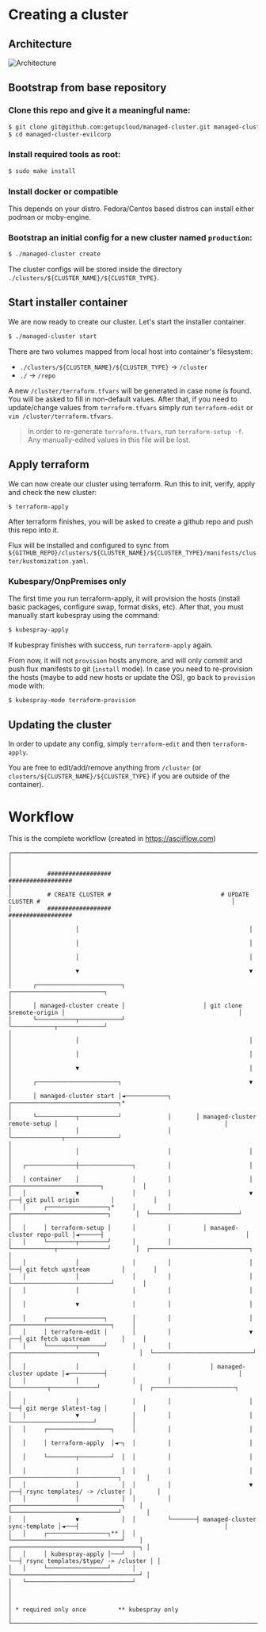 # Creating a cluster

## Architecture

![Architecture](./docs/architecture.png)

## Bootstrap from base repository

### Clone this repo and give it a meaningful name:

```sh
$ git clone git@github.com:getupcloud/managed-cluster.git managed-cluster-evilcorp
$ cd managed-cluster-evilcorp
```

### Install required tools as root:

```sh
$ sudo make install
```

### Install docker or compatible

This depends on your distro. Fedora/Centos based distros can install either podman or moby-engine.


### Bootstrap an initial config for a new cluster named `production`:

```sh
$ ./managed-cluster create
```

The cluster configs will be stored inside the directory `./clusters/${CLUSTER_NAME}/${CLUSTER_TYPE}`.

## Start installer container

We are now ready to create our cluster. Let's start the installer container.

```sh
$ ./managed-cluster start
```

There are two volumes mapped from local host into container's filesystem:

- `./clusters/${CLUSTER_NAME}/${CLUSTER_TYPE}` -> `/cluster`
- `./` -> `/repo`

A new `/cluster/terraform.tfvars` will be generated in case none is found.
You will be asked to fill in non-default values. After that, if you need to update/change values from `terraform.tfvars` simply run `terraform-edit`
or `vim /cluster/terraform.tfvars`.

> In order to re-generate `terraform.tfvars`, run `terraform-setup -f`.
> Any manually-edited values in this file will be lost.

## Apply terraform

We can now create our cluster using terraform. Run this to init, verify, apply and check the new cluster:

```
$ terraform-apply
```

After terraform finishes, you will be asked to create a github repo and push this repo into it.

Flux will be installed and configured to sync from `${GITHUB_REPO}/clusters/${CLUSTER_NAME}/${CLUSTER_TYPE}/manifests/cluster/kustomization.yaml`.

### Kubespary/OnpPremises only

The first time you run terraform-apply, it will provision the hosts (install basic packages, configure swap, format disks, etc).
After that, you must manually start kubespray using the command:

```sh
$ kubespray-apply
```

If kubespray finishes with success, run `terraform-apply` again.

From now, it will not `provision` hosts anymore, and will only commit and push flux manifests to git (`install` mode).
In case you need to re-provision the hosts (maybe to add new hosts or update the OS), go back to `provision` mode with:

```sh
$ kubespray-mode terraform-provision
```

## Updating the cluster

In order to update any config, simply `terraform-edit` and then `terraform-apply`.

You are free to edit/add/remove anything from `/cluster` (or `clusters/${CLUSTER_NAME}/${CLUSTER_TYPE}` if you are outside of the container).

# Workflow

This is the complete workflow (created in https://asciiflow.com)

```
┌───────────────────────────────────────────────────────────────────────────────────────────────────────────────────────────────────┐
│                                                                                                                                   │
│          ##################                               ##################                                                      │
│          # CREATE CLUSTER #                               # UPDATE CLUSTER #                                                      │
│          ##################                               ##################                                                      │
│                  │                                                │                                                               │
│                  │                                                │                                                               │
│                  │                                                │                                                               │
│                  ▼                                                ▼                                                               │
│      ┌────────────────────────┐                      ┌──────────────────────────┐                                                 │
│      │ managed-cluster create │                      │ git clone $remote-origin │                                                 │
│      └───────────┬────────────┘                      └────────────┬─────────────┘                                                 │
│                  │                                                │                                                               │
│                  │                                                │                                                               │
│                  ▼                                                │                                                               │
│      ┌───────────────────────┐                                    ▼                                                               │
│      │ managed-cluster start │◄────────────┐       ┌──────────────────────────────┐*                                              │
│      └───────────┬───────────┘             │       │ managed-cluster remote-setup │                                               │
│                  │                         │       └──────────────┬───────────────┘                                               │
│                  │                         │                      │                                                               │
│   ┌──────────────┼───────────────┐         │                      │                                                               │
│   │ container    │               │         │                      │                         ┌─────────────────────────┐           │
│   │              ▼               │         │                      ▼                      ┌──┤ git pull origin         │           │
│   │     ┌─────────────────┐*     │         │         ┌───────────────────────────┐       │  └─────────────────────────┘           │
│   │     │ terraform-setup │      │         │         │ managed-cluster repo-pull │◄──────┤                                        │
│   │     └────────┬────────┘      │         │         └────────────┬──────────────┘       │  ┌────────────────────────────┐        │
│   │              │               │         │                      │                      └──┤ git fetch upstream         │        │
│   │              │               │         │                      │                         └────────────────────────────┘        │
│   │              │               │         │                      │                                                               │
│   │              ▼               │         │                      │                                                               │
│   │     ┌────────────────┐       │         │                      │                            ┌────────────────────────────┐     │
│   │     │ terraform-edit │       │         │                      ▼                         ┌──┤ git fetch upstream         │     │
│   │     └────────┬───────┘       │         │           ┌────────────────────────┐           │  └────────────────────────────┘     │
│   │              │               │         │           │ managed-cluster update │◄──────────┤                                     │
│   │              │               │         │           └──────────┬─────────────┘           │  ┌───────────────────────┐          │
│   │              │               │         │                      │                         └──┤ git merge $latest-tag │          │
│   │              ▼               │         │                      │                            └───────────────────────┘          │
│   │     ┌──────────────────┐     │         │                      │                                                               │
│   │     │ terraform-apply  │◄─┐  │         │                      │                                                               │
│   │     └────────┬─────────┘  │  │         │                      │                                                               │
│   │              │            │  │         │                      │                        ┌──────────────────────────────┐       │
│   │              │            │  │         │                      ▼                     ┌──┤ rsync templates/ -> /cluster │       │
│   │              │            │  │         │       ┌───────────────────────────────┐    │  └──────────────────────────────┘       │
│   │              ▼            │  │         └───────┤ managed-cluster sync-template │◄───┤                                         │
│   │     ┌─────────────────┐** │  │                 └───────────────────────────────┘    │  ┌────────────────────────────────────┐ │
│   │     │ kubespray-apply │───┘  │                                                      └──┤ rsync templates/$type/ -> /cluster │ │
│   │     └─────────────────┘      │                                                         └────────────────────────────────────┘ │
│   └──────────────────────────────┘                                                                                                │
│                                                                                                                                   │
│ * required only once         ** kubespray only                                                                                    │
└───────────────────────────────────────────────────────────────────────────────────────────────────────────────────────────────────┘
```
